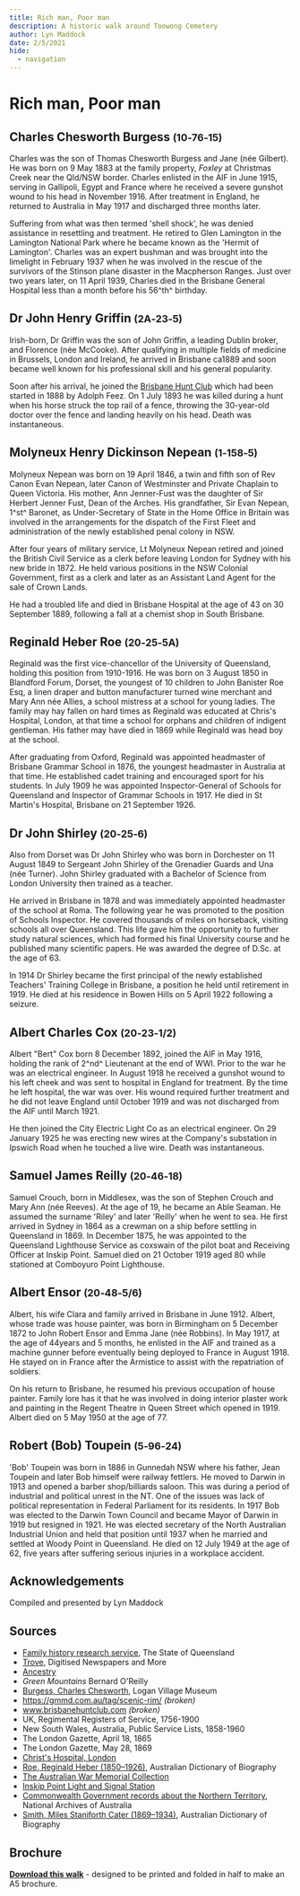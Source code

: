 ```yaml
---
title: Rich man, Poor man
description: A historic walk around Toowong Cemetery
author: Lyn Maddock
date: 2/5/2021
hide:
  - navigation
---
```


# Rich man, Poor man


<!--
Introduction

???+ directions "Directions" 

    Starting point
    Walking directions to first headstone... is the grave of...
    
    ![](../assets/404.png){ width="15%" }
-->

## Charles Chesworth Burgess <small>(10‑76‑15)</small>

Charles was the son of Thomas Chesworth Burgess and Jane (née Gilbert). He was born on 9 May 1883 at the family property, *Foxley* at Christmas Creek near the Qld/NSW border. Charles enlisted in the AIF in June 1915, serving in Gallipoli, Egypt and France where he received a severe gunshot wound to his head in November 1916. After treatment in England, he returned to Australia in May 1917 and discharged three months later. 

Suffering from what was then termed 'shell shock', he was denied assistance in resettling and treatment. He retired to Glen Lamington in the Lamington National Park where he became known as the 'Hermit of Lamington'. Charles was an expert bushman and was brought into the limelight in February 1937 when he was involved in the rescue of the survivors of the Stinson plane disaster in the Macpherson Ranges. Just over two years later, on 11 April 1939, Charles died in the Brisbane General Hospital less than a month before his 56^th^ birthday.

<!--
??? directions "Directions" 

    Walking directions to next headstone... is the grave of...
    
    ![](../assets/404.png){ width="15%" }
-->

## Dr John Henry Griffin <small>(2A‑23‑5)</small>

Irish-born, Dr Griffin was the son of John Griffin, a leading Dublin broker, and Florence (née McCooke). After qualifying in multiple fields of medicine in Brussels, London and Ireland, he arrived in Brisbane ca1889 and soon became well known for his professional skill and his general popularity. 

Soon after his arrival, he joined the [Brisbane Hunt Club](https://www.slq.qld.gov.au/blog/brisbane-hunt-club) which had been started in 1888 by Adolph Feez. On 1 July 1893 he was killed during a hunt when his horse struck the top rail of a fence, throwing the 30-year-old doctor over the fence and landing heavily on his head. Death was instantaneous.

## Molyneux Henry Dickinson Nepean <small>(1‑158‑5)</small>

Molyneux Nepean was born on 19 April 1846, a twin and fifth son of Rev Canon Evan Nepean, later Canon of Westminster and Private Chaplain to Queen Victoria. His mother, Ann Jenner-Fust was the daughter of Sir Herbert Jenner Fust, Dean of the Arches. His grandfather, Sir Evan Nepean, 1^st^ Baronet, as Under-Secretary of State in the Home Office in Britain was involved in the arrangements for the dispatch of the First Fleet and administration of the newly established penal colony in NSW. 

After four years of military service, Lt Molyneux Nepean retired and joined the British Civil Service as a clerk before leaving London for Sydney with his new bride in 1872. He held various positions in the NSW Colonial Government, first as a clerk and later as an Assistant Land Agent for the sale of Crown Lands. 

He had a troubled life and died in Brisbane Hospital at the age of 43 on 30 September 1889, following a fall at a chemist shop in South Brisbane.

## Reginald Heber Roe <small>(20‑25‑5A)</small>

Reginald was the first vice-chancellor of the University of Queensland, holding this position from 1910-1916. He was born on 3 August 1850 in Blandford Forum, Dorset, the youngest of 10 children to John Banister Roe Esq, a linen draper and button manufacturer turned wine merchant and Mary Ann née Allies, a school mistress at a school for young ladies. The family may hay fallen on hard times as Reginald was educated at Chris's Hospital, London, at that time a school for orphans and children of indigent gentleman. His father may have died in 1869 while Reginald was head boy at the school.

After graduating from Oxford, Reginald was appointed headmaster of Brisbane Grammar School in 1876, the youngest headmaster in Australia at that time. He established cadet training and encouraged sport for his students. In July 1909 he was appointed Inspector-General of Schools for Queensland and Inspector of Grammar Schools in 1917. He died in St Martin's Hospital, Brisbane on 21 September 1926.

## Dr John Shirley <small>(20‑25‑6)</small>

Also from Dorset was Dr John Shirley who was born in Dorchester on 11 August 1849 to Sergeant John Shirley of the Grenadier Guards and Una (née Turner). John Shirley graduated with a Bachelor of Science from London University then trained as a teacher. 

He arrived in Brisbane in 1878 and was immediately appointed headmaster of the school at Roma. The following year he was promoted to the position of Schools Inspector. He covered thousands of miles on horseback, visiting schools all over Queensland. This life gave him the opportunity to further study natural sciences, which had formed his final University course and he published many scientific papers. He was awarded the degree of D.Sc. at the age of 63. 

In 1914 Dr Shirley became the first principal of the newly established Teachers' Training College in Brisbane, a position he held until retirement in 1919. He died at his residence in Bowen Hills on 5 April 1922 following a seizure.

## Albert Charles Cox <small>(20‑23‑1/2)</small>

Albert "Bert" Cox born 8 December 1892, joined the AIF in May 1916, holding the rank of 2^nd^ Lieutenant at the end of WWI. Prior to the war he was an electrical engineer. In August 1918 he received a gunshot wound to his left cheek and was sent to hospital in England for treatment. By the time he left hospital, the war was over. His wound required further treatment and he did not leave England until October 1919 and was not discharged from the AIF until March 1921. 

He then joined the City Electric Light Co as an electrical engineer. On 29 January 1925 he was erecting new wires at the Company's substation in Ipswich Road when he touched a live wire. Death was instantaneous.

## Samuel James Reilly <small>(20‑46‑18)</small>

Samuel Crouch, born in Middlesex, was the son of Stephen Crouch and Mary Ann (née Reeves). At the age of 19, he became an Able Seaman. He assumed the surname 'Riley' and later 'Reilly' when he went to sea. He first arrived in Sydney in 1864 as a crewman on a ship before settling in Queensland in 1869. In December 1875, he was appointed to the Queensland Lighthouse Service as coxswain of the pilot boat and Receiving Officer at Inskip Point. Samuel died on 21 October 1919 aged 80 while stationed at Comboyuro Point Lighthouse.

## Albert Ensor <small>(20‑48‑5/6)</small>

Albert, his wife Clara and family arrived in Brisbane in June 1912. Albert, whose trade was house painter, was born in Birmingham on 5 December 1872 to John Robert Ensor and Emma Jane (née Robbins). In May 1917, at the age of 44years and 5 months, he enlisted in the AIF and trained as a machine gunner before eventually being deployed to France in August 1918. He stayed on in France after the Armistice to assist with the repatriation of soldiers. 

On his return to Brisbane, he resumed his previous occupation of house painter. Family lore has it that he was involved in doing interior plaster work and painting in the Regent Theatre in Queen Street which opened in 1919. Albert died on 5 May 1950 at the age of 77.

## Robert (Bob) Toupein <small>(5‑96‑24)</small>

'Bob' Toupein was born in 1886 in Gunnedah NSW where his father, Jean Toupein and later Bob himself were railway fettlers. He moved to Darwin in 1913 and opened a barber shop/billiards saloon. This was during a period of industrial and political unrest in the NT. One of the issues was lack of political representation in Federal Parliament for its residents. In 1917 Bob was elected to the Darwin Town Council and became Mayor of Darwin in 1919 but resigned in 1921. He was elected secretary of the North Australian Industrial Union and held that position until 1937 when he married and settled at Woody Point in Queensland. He died on 12 July 1949 at the age of 62, five years after suffering serious injuries in a workplace accident.


## Acknowledgements

Compiled and presented by Lyn Maddock

## Sources

- [Family history research service](https://www.familyhistory.bdm.qld.gov.au), The State of Queensland 
- [Trove](https://trove.nla.gov.au), Digitised Newspapers and More 
- [Ancestry](https://www.ancestry.com.au)
- *Green Mountains* Bernard O'Reilly 
- [Burgess, Charles Chesworth](https://www.loganvillagemuseum.org.au/anzacs/item/22-burgess), Logan Village Museum
- https://gmmd.com.au/tag/scenic-rim/  *(broken)*
- www.brisbanehuntclub.com *(broken)*
- UK, Regimental Registers of Service, 1756-1900
- New South Wales, Australia, Public Service Lists, 1858-1960
- The London Gazette, April 18, 1865
- The London Gazette, May 28, 1869
- [Christ's Hospital, London](http://www.childrenshomes.org.uk/ChristsHospital/) 
- [Roe, Reginald Heber (1850–1926)](https://adb.anu.edu.au/biography/roe-reginald-heber-8253), Australian Dictionary of Biography 
- [The Australian War Memorial Collection](https://www.awm.gov.au/advanced-search)
- [Inskip Point Light and Signal Station](http://indicatorloops.com/inskip.htm) 
- [Commonwealth Government records about the Northern Territory](https://www.naa.gov.au/help-your-research/research-guides/commonwealth-government-records-about-northern-territory), National Archives of Australia
- [Smith, Miles Staniforth Cater (1869–1934)](https://adb.anu.edu.au/biography/smith-miles-staniforth-cater-8480), Australian Dictionary of Biography


<div class="noprint" markdown="1">

## Brochure

**[Download this walk](../assets/guides/rich-man-poor-man.pdf)** - designed to be printed and folded in half to make an A5 brochure.

</div>
